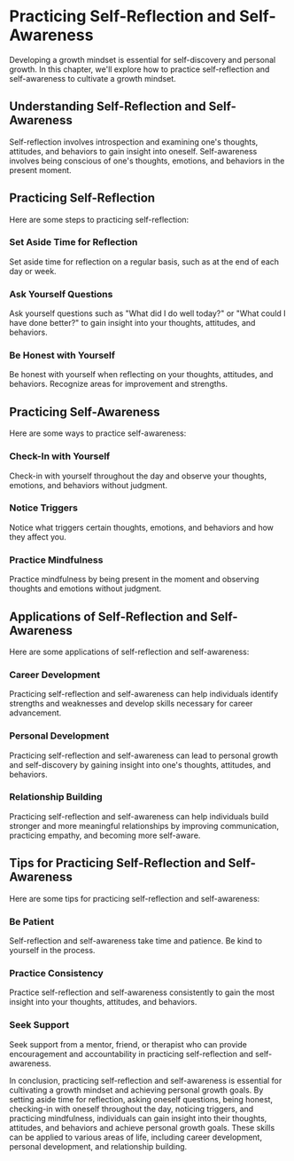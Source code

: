 Practicing Self-Reflection and Self-Awareness
======================================================================================================

Developing a growth mindset is essential for self-discovery and personal growth. In this chapter, we'll explore how to practice self-reflection and self-awareness to cultivate a growth mindset.

Understanding Self-Reflection and Self-Awareness
------------------------------------------------

Self-reflection involves introspection and examining one's thoughts, attitudes, and behaviors to gain insight into oneself. Self-awareness involves being conscious of one's thoughts, emotions, and behaviors in the present moment.

Practicing Self-Reflection
--------------------------

Here are some steps to practicing self-reflection:

### Set Aside Time for Reflection

Set aside time for reflection on a regular basis, such as at the end of each day or week.

### Ask Yourself Questions

Ask yourself questions such as "What did I do well today?" or "What could I have done better?" to gain insight into your thoughts, attitudes, and behaviors.

### Be Honest with Yourself

Be honest with yourself when reflecting on your thoughts, attitudes, and behaviors. Recognize areas for improvement and strengths.

Practicing Self-Awareness
-------------------------

Here are some ways to practice self-awareness:

### Check-In with Yourself

Check-in with yourself throughout the day and observe your thoughts, emotions, and behaviors without judgment.

### Notice Triggers

Notice what triggers certain thoughts, emotions, and behaviors and how they affect you.

### Practice Mindfulness

Practice mindfulness by being present in the moment and observing thoughts and emotions without judgment.

Applications of Self-Reflection and Self-Awareness
--------------------------------------------------

Here are some applications of self-reflection and self-awareness:

### Career Development

Practicing self-reflection and self-awareness can help individuals identify strengths and weaknesses and develop skills necessary for career advancement.

### Personal Development

Practicing self-reflection and self-awareness can lead to personal growth and self-discovery by gaining insight into one's thoughts, attitudes, and behaviors.

### Relationship Building

Practicing self-reflection and self-awareness can help individuals build stronger and more meaningful relationships by improving communication, practicing empathy, and becoming more self-aware.

Tips for Practicing Self-Reflection and Self-Awareness
------------------------------------------------------

Here are some tips for practicing self-reflection and self-awareness:

### Be Patient

Self-reflection and self-awareness take time and patience. Be kind to yourself in the process.

### Practice Consistency

Practice self-reflection and self-awareness consistently to gain the most insight into your thoughts, attitudes, and behaviors.

### Seek Support

Seek support from a mentor, friend, or therapist who can provide encouragement and accountability in practicing self-reflection and self-awareness.

In conclusion, practicing self-reflection and self-awareness is essential for cultivating a growth mindset and achieving personal growth goals. By setting aside time for reflection, asking oneself questions, being honest, checking-in with oneself throughout the day, noticing triggers, and practicing mindfulness, individuals can gain insight into their thoughts, attitudes, and behaviors and achieve personal growth goals. These skills can be applied to various areas of life, including career development, personal development, and relationship building.
